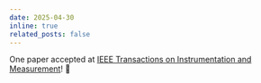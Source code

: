 ```yaml
---
date: 2025-04-30
inline: true
related_posts: false
---
```


One paper accepted at [IEEE Transactions on Instrumentation and Measurement](https://ieeexplore.ieee.org/xpl/RecentIssue.jsp?punumber=19)! :tada: